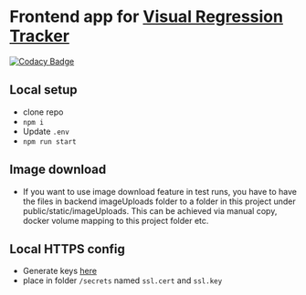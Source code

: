 # Frontend app for [Visual Regression Tracker](https://github.com/Visual-Regression-Tracker/Visual-Regression-Tracker)

[![Codacy Badge](https://app.codacy.com/project/badge/Grade/6e0ad7c1492440cbb95181003c8dccc4)](https://www.codacy.com/gh/Visual-Regression-Tracker/frontend?utm_source=github.com&utm_medium=referral&utm_content=Visual-Regression-Tracker/frontend&utm_campaign=Badge_Grade)

## Local setup

- clone repo
- `npm i`
- Update `.env`
- `npm run start`

## Image download
 
 - If you want to use image download feature in test runs, you have to have the files in backend imageUploads folder to a folder in this project under public/static/imageUploads. This can be achieved via manual copy, docker volume mapping to this project folder etc.

## Local HTTPS config

- Generate keys [here](https://www.selfsignedcertificate.com/)
- place in folder `/secrets` named `ssl.cert` and `ssl.key`
